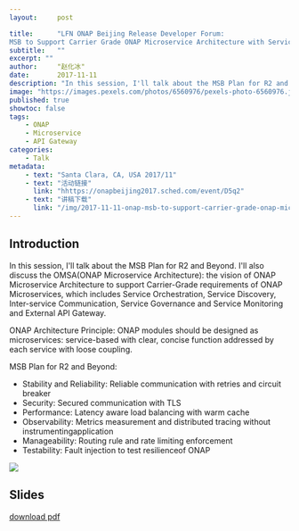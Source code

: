 ```yaml
---
layout:     post

title:      "LFN ONAP Beijing Release Developer Forum:
MSB to Support Carrier Grade ONAP Microservice Architecture with Service Mesh"
subtitle:   ""
excerpt: ""
author:     "赵化冰"
date:       2017-11-11
description: "In this session, I'll talk about the MSB Plan for R2 and Beyond. I'll also discuss the OMSA(ONAP Microservice Architecture): the vision of ONAP Microservice Architecture to support Carrier-Grade requirements of ONAP Microservices, which includes Service Orchestration, Service Discovery, Inter-service Communication, Service Governance and Service Monitoring and External API Gateway."
image: "https://images.pexels.com/photos/6560976/pexels-photo-6560976.jpeg?auto=compress&cs=tinysrgb&dpr=2&h=750&w=1260"
published: true
showtoc: false
tags:
    - ONAP
    - Microservice
    - API Gateway
categories:
    - Talk
metadata:
    - text: "Santa Clara, CA, USA 2017/11"
    - text: "活动链接"
      link: "hhttps://onapbeijing2017.sched.com/event/D5q2"
    - text: "讲稿下载"
      link: "/img/2017-11-11-onap-msb-to-support-carrier-grade-onap-microservice-architecture-with-service-mesh/onap-msb-to-support-carrier-grade-onap-microservice-architecture-with-service-mesh.pdf"
---
```

## Introduction

In this session, I'll talk about the MSB Plan for R2 and Beyond. I'll also discuss the OMSA(ONAP Microservice Architecture): the vision of ONAP Microservice Architecture to support Carrier-Grade requirements of ONAP Microservices, which includes Service Orchestration, Service Discovery, Inter-service Communication, Service Governance and Service Monitoring and External API Gateway.

ONAP Architecture Principle:  ONAP modules should be designed as microservices: service-based with clear, concise function addressed by each service with loose coupling.

MSB Plan for R2 and Beyond:
* Stability and Reliability: Reliable communication with retries and circuit breaker
* Security: Secured communication with TLS
* Performance: Latency aware load balancing with warm cache
* Observability: Metrics measurement and distributed tracing without instrumentingapplication 
* Manageability: Routing rule and rate limiting enforcement 
* Testability: Fault injection to test resilienceof ONAP

![](/img/2017-11-11-onap-msb-to-support-carrier-grade-onap-microservice-architecture-with-service-mesh/msb.png)


## Slides

[download pdf](/img/2017-11-11-onap-msb-to-support-carrier-grade-onap-microservice-architecture-with-service-mesh/onap-msb-to-support-carrier-grade-onap-microservice-architecture-with-service-mesh.pdf)